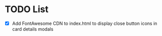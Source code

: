 # TODO List

- [x] Add FontAwesome CDN to index.html to display close button icons in card details modals

